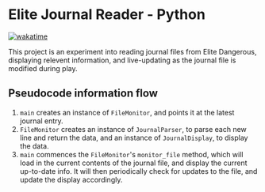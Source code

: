 # Elite Journal Reader - Python

[![wakatime](https://wakatime.com/badge/user/d55b19d4-f637-4b62-bbf5-e52fffe9abad/project/607b6245-a9fa-4ec9-8d69-fcfffa922222.svg)](https://wakatime.com/badge/user/d55b19d4-f637-4b62-bbf5-e52fffe9abad/project/607b6245-a9fa-4ec9-8d69-fcfffa922222)

This project is an experiment into reading journal files from Elite Dangerous,
displaying relevent information, and live-updating as the journal file is
modified during play.

## Pseudocode information flow

1. `main` creates an instance of `FileMonitor`, and points it at the latest
   journal entry.
2. `FileMonitor` creates an instance of `JournalParser`, to
   parse each new line and return the data, and an instance of `JournalDisplay`,
   to display the data.
3. `main` commences the `FileMonitor`'s `monitor_file` method, which will load
   in the current contents of the journal file, and display the current
   up-to-date info. It will then periodically check for updates to the file, and
   update the display accordingly.
